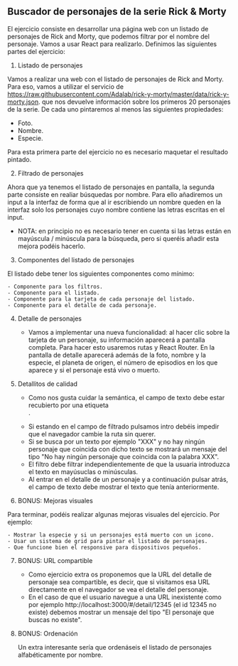 ## Buscador de personajes de la serie Rick & Morty

El ejercicio consiste en desarrollar una página web con un listado de personajes de Rick and Morty, que podemos filtrar por el nombre del personaje. Vamos a usar React para realizarlo.
Definimos las siguientes partes del ejercicio:

1. Listado de personajes

Vamos a realizar una web con el listado de personajes de Rick and Morty. Para eso, vamos a utilizar el servicio de https://raw.githubusercontent.com/Adalab/rick-y-morty/master/data/rick-y-morty.json. que nos devuelve información sobre los primeros 20 personajes de la serie. De cada uno pintaremos al menos las siguientes propiedades:

- Foto.
- Nombre.
- Especie.

Para esta primera parte del ejercicio no es necesario maquetar el resultado pintado.

2. Filtrado de personajes

Ahora que ya tenemos el listado de personajes en pantalla, la segunda parte consiste en realiar búsquedas por nombre. Para ello añadiremos un input a la interfaz de forma que al ir escribiendo un nombre queden en la interfaz solo los personajes cuyo nombre contiene las letras escritas en el input.

- NOTA: en principio no es necesario tener en cuenta si las letras están en mayúscula / minúscula para la búsqueda, pero si queréis añadir esta mejora podéis hacerlo.

3. Componentes del listado de personajes

El listado debe tener los siguientes componentes como mínimo:

    - Componente para los filtros.
    - Componente para el listado.
    - Componente para la tarjeta de cada personaje del listado.
    - Componente para el detalle de cada personaje.

4. Detalle de personajes

   - Vamos a implementar una nueva funcionalidad: al hacer clic sobre la tarjeta de un personaje, su información aparecerá a pantalla completa. Para hacer esto usaremos rutas y React Router. En la pantalla de detalle aparecerá además de la foto, nombre y la especie, el planeta de origen, el número de episodios en los que aparece y si el personaje está vivo o muerto.

5. Detallitos de calidad

   - Como nos gusta cuidar la semántica, el campo de texto debe estar recubierto por una etiqueta <form>.
   - Si estando en el campo de filtrado pulsamos intro debéis impedir que el navegador cambie la ruta sin querer.
   - Si se busca por un texto por ejemplo "XXX" y no hay ningún personaje que coincida con dicho texto se mostrará un mensaje del tipo "No hay ningún personaje que coincida con la palabra XXX".
   - El filtro debe filtrar independientemente de que la usuaria introduzca el texto en mayúsuclas o minúsculas.
   - Al entrar en el detalle de un personaje y a continuación pulsar atrás, el campo de texto debe mostrar el texto que tenía anteriormente.

6. BONUS: Mejoras visuales

Para terminar, podéis realizar algunas mejoras visuales del ejercicio. Por ejemplo:

    - Mostrar la especie y si un personajes está muerto con un icono.
    - Usar un sistema de grid para pintar el listado de personajes.
    - Que funcione bien el responsive para dispositivos pequeños.

7. BONUS: URL compartible

   - Como ejercicio extra os proponemos que la URL del detalle de personaje sea compartible, es decir, que si visitamos esa URL directamente en el navegador se vea el detalle del personaje.
   - En el caso de que el usuario navegue a una URL inexistente como por ejemplo
     http://localhost:3000/#/detail/12345 (el id 12345 no existe) debemos mostrar un mensaje del tipo "El personaje que buscas no existe".

8. BONUS: Ordenación

   Un extra interesante sería que ordenáseis el listado de personajes alfabéticamente por nombre.
